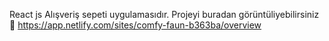 React js Alışveriş sepeti uygulamasıdır.
Projeyi buradan görüntüliyebilirsiniz  🎈 https://app.netlify.com/sites/comfy-faun-b363ba/overview

